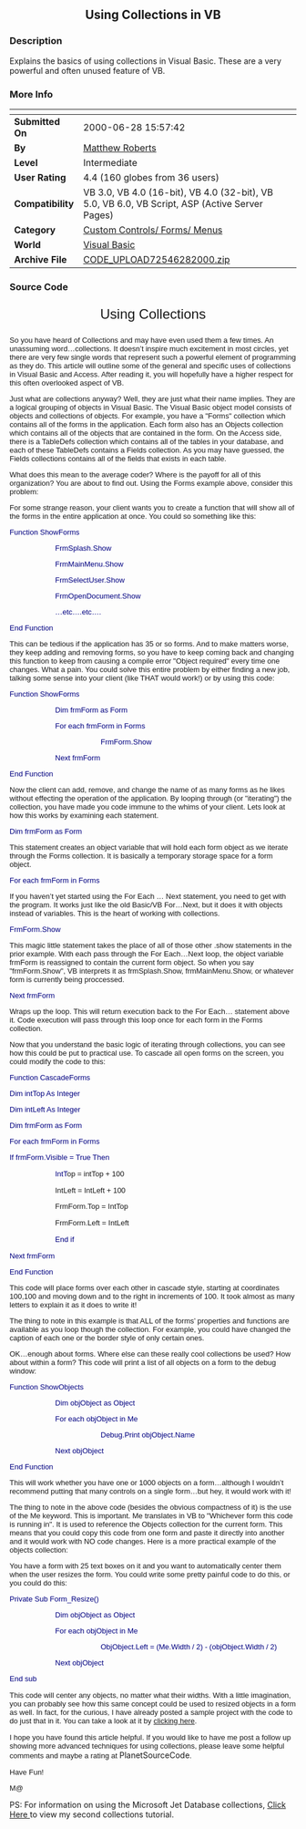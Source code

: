 ﻿<div align="center">

## Using Collections in VB


</div>

### Description

Explains the basics of using collections in Visual Basic. These are a very powerful and often unused feature of VB.
 
### More Info
 


<span>             |<span>
---                |---
**Submitted On**   |2000-06-28 15:57:42
**By**             |[Matthew Roberts](https://github.com/Planet-Source-Code/PSCIndex/blob/master/ByAuthor/matthew-roberts.md)
**Level**          |Intermediate
**User Rating**    |4.4 (160 globes from 36 users)
**Compatibility**  |VB 3\.0, VB 4\.0 \(16\-bit\), VB 4\.0 \(32\-bit\), VB 5\.0, VB 6\.0, VB Script, ASP \(Active Server Pages\) 
**Category**       |[Custom Controls/ Forms/  Menus](https://github.com/Planet-Source-Code/PSCIndex/blob/master/ByCategory/custom-controls-forms-menus__1-4.md)
**World**          |[Visual Basic](https://github.com/Planet-Source-Code/PSCIndex/blob/master/ByWorld/visual-basic.md)
**Archive File**   |[CODE\_UPLOAD72546282000\.zip](https://github.com/Planet-Source-Code/matthew-roberts-using-collections-in-vb__1-9349/archive/master.zip)





### Source Code

<HTML>
<HEAD>
<META HTTP-EQUIV="Content-Type" CONTENT="text/html; charset=windows-1252">
<META NAME="Generator" CONTENT="Microsoft Word 97">
<TITLE>Using Collections</TITLE>
<META NAME="Template" CONTENT="D:\Program Files\Microsoft Office\Office\html.dot">
</HEAD>
<BODY LINK="#0000ff" VLINK="#800080">
<FONT FACE="Arial" SIZE=5><P ALIGN="CENTER">Using Collections</P>
</FONT><FONT FACE="Arial" SIZE=2><P>So you have heard of Collections and may have even used them a few times. An unassuming word&#8230;collections. It doesn&#8217;t inspire much excitement in most circles, yet there are very few single words that represent such a powerful element of programming as they do. This article will outline some of the general and specific uses of collections in Visual Basic and Access. After reading it, you will hopefully have a higher respect for this often overlooked aspect of VB.</P>
<P>Just what are collections anyway? Well, they are just what their name implies. They are a logical grouping of objects in Visual Basic. The Visual Basic object model consists of objects and collections of objects. For example, you have a "Forms" collection which contains all of the forms in the application. Each form also has an Objects collection which contains all of the objects that are contained in the form. On the Access side, there is a TableDefs collection which contains all of the tables in your database, and each of these TableDefs contains a Fields collection. As you may have guessed, the Fields collections contains all of the fields that exists in each table. </P>
<P>What does this mean to the average coder? Where is the payoff for all of this organization? You are about to find out. Using the Forms example above, consider this problem:</P>
<P>For some strange reason, your client wants you to create a function that will show all of the forms in the entire application at once. You could so something like this:</P>
</FONT><FONT FACE="Arial" SIZE=2 COLOR="#000080"><P>Function ShowForms</P><DIR>
<DIR>
<P>	FrmSplash.Show</P>
<P>	FrmMainMenu.Show</P>
<P>	FrmSelectUser.Show</P>
<P>	FrmOpenDocument.Show</P>
<P>	&#8230;etc&#8230;.etc&#8230;.</P></DIR>
</DIR>
<P>End Function</P>
</FONT><FONT FACE="Arial" SIZE=2><P>This can be tedious if the application has 35 or so forms. And to make matters worse, they keep adding and removing forms, so you have to keep coming back and changing this function to keep from causing a compile error "Object required" every time one changes. What a pain. You could solve this entire problem by either finding a new job, talking some sense into your client (like THAT would work!) or by using this code:</P>
</FONT><FONT FACE="Arial" SIZE=2 COLOR="#000080"><P>Function ShowForms</P><DIR>
<DIR>
<P>	Dim frmForm as Form</P>
<P>	For each frmForm in Forms</P><DIR>
<DIR>
<P>		FrmForm.Show</P></DIR>
</DIR>
<P>	Next frmForm</P></DIR>
</DIR>
<P>End Function</P>
</FONT><FONT FACE="Arial" SIZE=2><P>Now the client can add, remove, and change the name of as many forms as he likes without effecting the operation of the application. By looping through (or "iterating") the collection, you have made you code immune to the whims of your client. Lets look at how this works by examining each statement. </P>
</FONT><FONT FACE="Arial" SIZE=2 COLOR="#000080"><P>Dim frmForm as Form</P>
</FONT><FONT FACE="Arial" SIZE=2><P>This statement creates an object variable that will hold each form object as we iterate through the Forms collection. It is basically a temporary storage space for a form object.</P>
</FONT><FONT FACE="Arial" SIZE=2 COLOR="#000080"><P>For each frmForm in Forms</P>
</FONT><FONT FACE="Arial" SIZE=2><P>If you haven&#8217;t yet started using the For Each &#8230; Next statement, you need to get with the program. It works just like the old Basic/VB For&#8230;Next, but it does it with objects instead of variables. This is the heart of working with collections.</P>
</FONT><FONT FACE="Arial" SIZE="2" COLOR="#000080"><P>FrmForm.Show</P>
</FONT><FONT FACE="Arial" SIZE=2><P> </P>
<P>This magic little statement takes the place of all of those other .show statements in the prior example. With each pass through the For Each&#8230;Next loop, the object variable frmForm is reassigned to contain the current form object. So when you say "frmForm.Show", VB interprets it as frmSplash.Show, frmMainMenu.Show, or whatever form is currently being proccessed. </P>
</FONT><FONT FACE="Arial" SIZE=2 COLOR="#000080"><P> </P>
<P>Next frmForm</P>
</FONT><FONT FACE="Arial" SIZE=2><P>Wraps up the loop. This will return execution back to the For Each&#8230; statement above it. Code execution will pass through this loop once for each form in the Forms collection.</P>
<P> </P>
<P>Now that you understand the basic logic of iterating through collections, you can see how this could be put to practical use. To cascade all open forms on the screen, you could modify the code to this:</P>
</FONT><FONT FACE="Arial" SIZE="2" COLOR="#000080"><P>Function CascadeForms</P>
<P>Dim intTop As Integer</P>
<P>Dim intLeft As Integer</P>
<P>Dim frmForm as Form</P>
<P>For each frmForm in Forms</P>
<P>If frmForm.Visible = True Then</P><DIR>
<DIR>
<P>		IntT</FONT><FONT FACE="Arial" SIZE="2">op = intTop + 100</P>
<P>		IntLeft = IntLeft + 100</P>
<P>		FrmForm.Top = IntTop</P>
<P>		FrmForm.Left = IntLeft</FONT><FONT FACE="Arial" SIZE="2" COLOR="#000080">				</P>
<P>	End if</P></DIR>
</DIR>
<P>Next frmForm</P>
<P>End Function</P>
</FONT><FONT FACE="Arial" SIZE="2"><P>This code will place forms over each other in cascade style, starting at coordinates 100,100 and moving down and to the right in increments of 100. It took almost as many letters to explain it as it does to write it!</P>
<P>The thing to note in this example is that ALL of the forms&#8217; properties and functions are available as you loop though the collection. For example, you could have changed the caption of each one or the border style of only certain ones. </P>
<P>OK&#8230;enough about forms. Where else can these really cool collections be used? How about within a form? This code will print a list of all objects on a form to the debug window:</P>
</FONT><FONT FACE="Arial" SIZE="2" COLOR="#000080"><P>Function ShowObjects</P><DIR>
<DIR>
<P>	Dim objObject as Object</P>
<P>	For each objObject in Me</P><DIR>
<DIR>
<P>		Debug.Print objObject.Name</P></DIR>
</DIR>
<P>	Next objObject</P></DIR>
</DIR>
<P>End Function</P>
</FONT><FONT FACE="Arial" SIZE="2"><P>This will work whether you have one or 1000 objects on a form&#8230;although I wouldn&#8217;t recommend putting that many controls on a single form&#8230;but hey, it would work with it! </P>
<P>The thing to note in the above code (besides the obvious compactness of it) is the use of the Me keyword. This is important. Me translates in VB to "Whichever form this code is running in". It is used to reference the Objects collection for the current form. This means that you could copy this code from one form and paste it directly into another and it would work with NO code changes. Here is a more practical example of the objects collection:</P>
<P>You have a form with 25 text boxes on it and you want to automatically center them when the user resizes the form. You could write some pretty painful code to do this, or you could do this:</P>
</FONT><FONT FACE="Arial" SIZE="2" COLOR="#000080"><P>Private Sub Form_Resize()</P><DIR>
<DIR>
<P>	Dim objObject as Object</P>
<P>	For each objObject in Me</P><DIR>
<DIR>
<P>		ObjObject.Left = (Me.Width / 2) - (objObject.Width / 2)</P></DIR>
</DIR>
<P>	Next objObject</P></DIR>
</DIR>
<P>End sub</P>
</FONT><FONT FACE="Arial" SIZE="2"><P>This code will center any objects, no matter what their widths. With a little imagination, you can probably see how this same concept could be used to resized objects in a form as well. In fact, for the curious, I have already posted a sample project with the code to do just that in it. You can take a look at it by </FONT><A HREF="http://www.planetsourcecode.com/vb/scripts/ShowCode.asp?lngWId=1&txtCodeId=9135"><FONT FACE="Arial" SIZE="2">clicking here</FONT></A><FONT FACE="Arial" SIZE="2">.</P>
<P>I hope you have found this article helpful. If you would like to have me post a follow up showing more advanced techniques for using collections, please leave some helpful comments and maybe a rating at </FONT>PlanetSourceCode</A><FONT FACE="Arial" SIZE="2">. </P>
<P>Have Fun!</P>
<P>M@</P></FONT>
PS: For information on using the Microsoft Jet Database collections, <a href="http://www.planetsourcecode.com/xq/ASP/txtCodeId.11529/lngWId.1/qx/vb/scripts/ShowCode.htm"> Click Here </a> to view my second collections tutorial.
</BODY>
</HTML>

